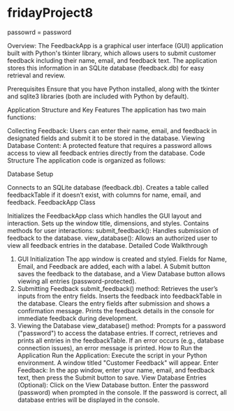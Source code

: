 # fridayProject8 
passowrd = password

Overview:
The FeedbackApp is a graphical user interface (GUI) application built with Python's tkinter library, which allows users to submit customer feedback including their name, email, and feedback text. The application stores this information in an SQLite database (feedback.db) for easy retrieval and review.

Prerequisites
Ensure that you have Python installed, along with the tkinter and sqlite3 libraries (both are included with Python by default).

Application Structure and Key Features
The application has two main functions:

Collecting Feedback: Users can enter their name, email, and feedback in designated fields and submit it to be stored in the database.
Viewing Database Content: A protected feature that requires a password allows access to view all feedback entries directly from the database.
Code Structure
The application code is organized as follows:

Database Setup

Connects to an SQLite database (feedback.db).
Creates a table called feedbackTable if it doesn’t exist, with columns for name, email, and feedback.
FeedbackApp Class

Initializes the FeedbackApp class which handles the GUI layout and interaction.
Sets up the window title, dimensions, and styles.
Contains methods for user interactions:
submit_feedback(): Handles submission of feedback to the database.
view_database(): Allows an authorized user to view all feedback entries in the database.
Detailed Code Walkthrough
1. GUI Initialization
The app window is created and styled.
Fields for Name, Email, and Feedback are added, each with a label.
A Submit button saves the feedback to the database, and a View Database button allows viewing all entries (password-protected).
2. Submitting Feedback
submit_feedback() method:
Retrieves the user’s inputs from the entry fields.
Inserts the feedback into feedbackTable in the database.
Clears the entry fields after submission and shows a confirmation message.
Prints the feedback details in the console for immediate feedback during development.
3. Viewing the Database
view_database() method:
Prompts for a password ("password") to access the database entries.
If correct, retrieves and prints all entries in the feedbackTable.
If an error occurs (e.g., database connection issues), an error message is printed.
How to Run the Application
Run the Application:
Execute the script in your Python environment. A window titled "Customer Feedback" will appear.
Enter Feedback:
In the app window, enter your name, email, and feedback text, then press the Submit button to save.
View Database Entries (Optional):
Click on the View Database button.
Enter the password (password) when prompted in the console.
If the password is correct, all database entries will be displayed in the console.
